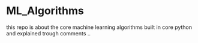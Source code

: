# ML_Algorithms
this repo is about the core machine learning algorithms built in core python and explained trough comments
..